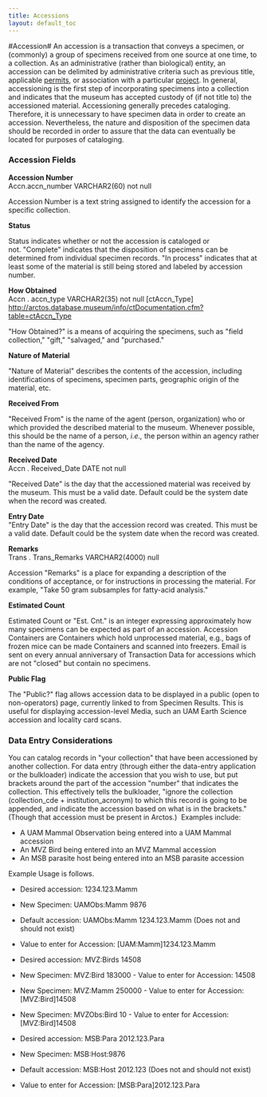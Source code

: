 ```yaml
---
title: Accessions
layout: default_toc
---
```


#Accession#
An accession is a transaction that conveys a specimen, or (commonly) a group of specimens received from one source at one time, to a collection. As an administrative (rather than biological) entity, an accession can be delimited by administrative criteria such as previous title, applicable [permits](../permit), or association with a particular [project](../projects/). In general, accessioning is the first step of incorporating specimens into a collection and indicates that the museum has accepted custody of (if not title to) the accessioned material. Accessioning generally precedes cataloging. Therefore, it is unnecessary to have specimen data in order to create an accession. Nevertheless, the nature and disposition of the specimen data should be recorded in order to assure that the data can eventually be located for purposes of cataloging.

### Accession Fields

**Accession Number**  
Accn.accn_number VARCHAR2(60) not null

Accession Number is a text string assigned to identify the accession for a specific collection.

**Status**

Status indicates whether or not the accession is cataloged or not. "Complete" indicates that the disposition of specimens can be determined from individual specimen records. "In process" indicates that at least some of the material is still being stored and labeled by accession number.

**How Obtained**  
Accn . accn_type VARCHAR2(35) not null [ctAccn_Type]
http://arctos.database.museum/info/ctDocumentation.cfm?table=ctAccn_Type

"How Obtained?" is a means of acquiring the specimens, such as "field collection," "gift," "salvaged," and "purchased."

**Nature of Material**

"Nature of Material" describes the contents of the accession, including identifications of specimens, specimen parts, geographic origin of the material, etc.

**Received From**  

"Received From" is the name of the agent (person, organization) who or which provided the described material to the museum. Whenever possible, this should be the name of a person, _i.e.,_ the person within an agency rather than the name of the agency.

**Received Date**  
Accn . Received_Date DATE not null</div>

"Received Date" is the day that the accessioned material was received by the museum. This must be a valid date. Default could be the system date when the record was created.

**Entry Date**  
"Entry Date" is the day that the accession record was created. This must be a valid date. Default could be the system date when the record was created.

**Remarks**  
Trans . Trans_Remarks VARCHAR2(4000) null

Accession "Remarks" is a place for expanding a description of the conditions of acceptance, or for instructions in processing the material. For example, "Take 50 gram subsamples for fatty-acid analysis."

**Estimated Count**

Estimated Count or "Est. Cnt." is an integer expressing approximately how many specimens can be expected as part of an accession. Accession Containers are Containers which hold unprocessed material, e.g., bags of frozen mice can be made Containers and scanned into freezers. Email is sent on every annual anniversary of Transaction Data for accessions which are not "closed" but contain no specimens.

**Public Flag**

The "Public?" flag allows accession data to be displayed in a public (open to non-operators) page, currently linked to from Specimen Results. This is useful for displaying accession-level Media, such an UAM Earth Science accession and locality card scans.

### Data Entry Considerations

You can catalog records in "your collection" that have been accessioned by another collection. For data entry (through either the data-entry application or the bulkloader) indicate the accession that you wish to use, but put brackets around the part of the accession "number" that indicates the collection. This effectively tells the bulkloader, "ignore the collection (collection_cde + institution_acronym) to which this record is going to be appended, and indicate the accession based on what is in the brackets." (Though that accession must be present in Arctos.)  Examples include:

*   A UAM Mammal Observation being entered into a UAM Mammal accession
*   An MVZ Bird being entered into an MVZ Mammal accession
*   An MSB parasite host being entered into an MSB parasite accession

Example Usage is follows.

*   Desired accession: 1234.123.Mamm
*   New Specimen: UAMObs:Mamm 9876
*   Default accession: UAMObs:Mamm</span> 1234.123.Mamm (Does not and should not exist)
*   Value to enter for Accession: [UAM:Mamm]1234.123.Mamm

*   Desired accession: MVZ:Birds 14508
*   New Specimen: MVZ:Bird 183000 - Value to enter for Accession: 14508
*   New Specimen: MVZ:Mamm 250000 - Value to enter for Accession: [MVZ:Bird]14508
*   New Specimen: MVZObs:Bird 10 - Value to enter for Accession: [MVZ:Bird]14508

*   Desired accession: MSB:Para 2012.123.Para
*   New Specimen: MSB:Host:9876
*   Default accession: MSB:Host 2012.123 (Does not and should not exist)
*   Value to enter for Accession: [MSB:Para]2012.123.Para
